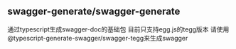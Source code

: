 ## swagger-generate/swagger-generate
通过typescript生成swagger-doc的基础包
目前只支持egg.js的tegg版本 
请使用@typescript-generate-swagger/swagger-tegg来生成swagger